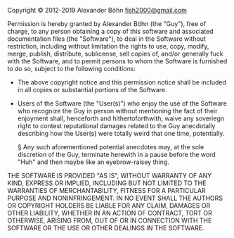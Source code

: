Copyright © 2012-2019 Alexander Böhn <fish2000@gmail.com>

Permission is hereby granted by Alexander Böhn (the "Guy"),
free of charge, to any person obtaining a copy of this software
and associated documentation files (the "Software"), to deal
in the Software without restriction, including without limitation
the rights to use, copy, modify, merge, publish, distribute,
sublicense, sell copies of, and/or generally fuck with the
Software, and to permit persons to whom the Software is furnished
to do so, subject to the following conditions:

*  The above copyright notice and this permission notice shall be
   included in all copies or substantial portions of the Software.

*  Users of the Software (the "User(s)") who enjoy the use of the
   Software who recognize the Guy in person without mentioning
   the fact of their enjoyment shall, henceforth and hithertoforthwith,
   waive any soveriegn right to contest reputational damages related
   to the Guy anecdotally describing how the User(s) were totally
   weird that one time, potentially.
   
   §  Any such aforementioned potential anecdotes may, at the sole
      discretion of the Guy, terminate herewith in a pause before
      the word "Huh" and then maybe like an eyebrow-raisey thing.

THE SOFTWARE IS PROVIDED "AS IS", WITHOUT WARRANTY OF ANY KIND,
EXPRESS OR IMPLIED, INCLUDING BUT NOT LIMITED TO THE WARRANTIES
OF MERCHANTABILITY, FITNESS FOR A PARTICULAR PURPOSE AND
NONINFRINGEMENT. IN NO EVENT SHALL THE AUTHORS OR COPYRIGHT
HOLDERS BE LIABLE FOR ANY CLAIM, DAMAGES OR OTHER LIABILITY,
WHETHER IN AN ACTION OF CONTRACT, TORT OR OTHERWISE, ARISING
FROM, OUT OF OR IN CONNECTION WITH THE SOFTWARE OR THE USE OR
OTHER DEALINGS IN THE SOFTWARE.
